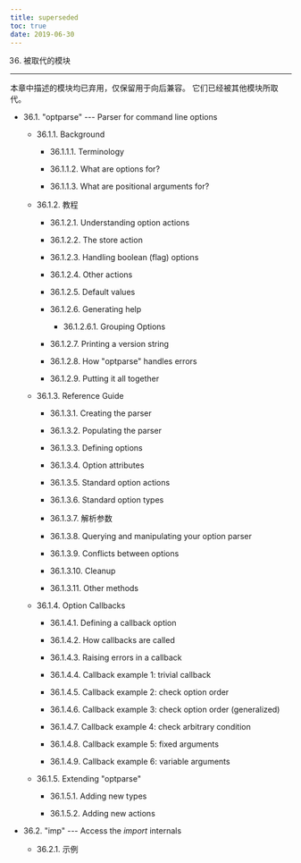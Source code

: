 ```yaml
---
title: superseded
toc: true
date: 2019-06-30
---
```

36. 被取代的模块
****************

本章中描述的模块均已弃用，仅保留用于向后兼容。 它们已经被其他模块所取
代。

* 36.1. "optparse" --- Parser for command line options

  * 36.1.1. Background

    * 36.1.1.1. Terminology

    * 36.1.1.2. What are options for?

    * 36.1.1.3. What are positional arguments for?

  * 36.1.2. 教程

    * 36.1.2.1. Understanding option actions

    * 36.1.2.2. The store action

    * 36.1.2.3. Handling boolean (flag) options

    * 36.1.2.4. Other actions

    * 36.1.2.5. Default values

    * 36.1.2.6. Generating help

      * 36.1.2.6.1. Grouping Options

    * 36.1.2.7. Printing a version string

    * 36.1.2.8. How "optparse" handles errors

    * 36.1.2.9. Putting it all together

  * 36.1.3. Reference Guide

    * 36.1.3.1. Creating the parser

    * 36.1.3.2. Populating the parser

    * 36.1.3.3. Defining options

    * 36.1.3.4. Option attributes

    * 36.1.3.5. Standard option actions

    * 36.1.3.6. Standard option types

    * 36.1.3.7. 解析参数

    * 36.1.3.8. Querying and manipulating your option parser

    * 36.1.3.9. Conflicts between options

    * 36.1.3.10. Cleanup

    * 36.1.3.11. Other methods

  * 36.1.4. Option Callbacks

    * 36.1.4.1. Defining a callback option

    * 36.1.4.2. How callbacks are called

    * 36.1.4.3. Raising errors in a callback

    * 36.1.4.4. Callback example 1: trivial callback

    * 36.1.4.5. Callback example 2: check option order

    * 36.1.4.6. Callback example 3: check option order (generalized)

    * 36.1.4.7. Callback example 4: check arbitrary condition

    * 36.1.4.8. Callback example 5: fixed arguments

    * 36.1.4.9. Callback example 6: variable arguments

  * 36.1.5. Extending "optparse"

    * 36.1.5.1. Adding new types

    * 36.1.5.2. Adding new actions

* 36.2. "imp" --- Access the *import* internals

  * 36.2.1. 示例
